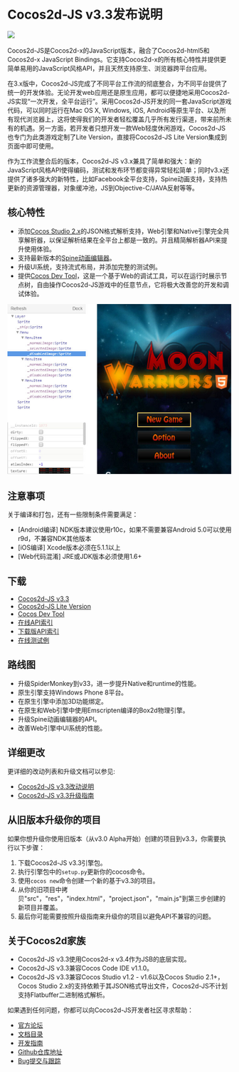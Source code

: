 # Cocos2d-JS v3.3发布说明

<img src="http://files.cocos2d-x.org/images/orgsite/logo.png" height=180> 

Cocos2d-JS是Cocos2d-x的JavaScript版本，融合了Cocos2d-html5和Cocos2d-x JavaScript Bindings。它支持Cocos2d-x的所有核心特性并提供更简单易用的JavaScript风格API，并且天然支持原生、浏览器跨平台应用。

在3.x版中，Cocos2d-JS完成了不同平台工作流的彻底整合，为不同平台提供了统一的开发体验。无论开发web应用还是原生应用，都可以便捷地采用Cocos2d-JS实现“一次开发，全平台运行”。采用Cocos2d-JS开发的同一套JavaScript游戏代码，可以同时运行在Mac OS X, Windows, iOS, Android等原生平台、以及所有现代浏览器上，这将使得我们的开发者轻松覆盖几乎所有发行渠道，带来前所未有的机遇。另一方面，若开发者只想开发一款Web轻度休闲游戏，Cocos2d-JS也专门为此类游戏定制了Lite Version，直接将Cocos2d-JS Lite Version集成到页面中即可使用。

作为工作流整合后的版本，Cocos2d-JS v3.x兼具了简单和强大：新的JavaScript风格API使得编码，测试和发布环节都变得异常轻松简单；同时v3.x还提供了诸多强大的新特性，比如Facebook全平台支持，Spine动画支持，支持热更新的资源管理器，对象缓冲池，JS到Objective-C/JAVA反射等等。

## 核心特性

* 添加[Cocos Studio 2.x](http://cn.cocos2d-x.org/download/)的JSON格式解析支持，Web引擎和Native引擎完全共享解析器，以保证解析结果在全平台上都是一致的。并且精简解析器API来提升使用体验。
* 支持最新版本的[Spine动画编辑器](http://zh.esotericsoftware.com/)。
* 升级UI系统，支持流式布局，并添加完整的测试例。
* 提供[Cocos Dev Tool](http://h5.cocoachina.com/static/cocos-devtools/)，这是一个基于Web的调试工具，可以在运行时展示节点树，自由操作Cocos2d-JS游戏中的任意节点，它将极大改善您的开发和调试体验。

![](../../res/devtool.jpg)

## 注意事项

关于编译和打包，还有一些限制条件需要满足：

- [Android编译] NDK版本建议使用r10c，如果不需要兼容Android 5.0可以使用r9d，不兼容NDK其他版本
- [iOS编译] Xcode版本必须在5.1.1以上
- [Web代码混淆] JRE或JDK版本必须使用1.6+

## 下载

- [Cocos2d-JS v3.3](http://www.cocos2d-x.org/filedown/cocos2d-js-v3.3.zip)
- [Cocos2d-JS Lite Version](http://cocos2d-x.org/filecenter/jsbuilder/)
- [Cocos Dev Tool](http://h5.cocoachina.com/static/cocos-devtools/)
- [在线API索引](http://www.cocos2d-x.org/wiki/reference/)
- [下载版API索引](http://www.cocos2d-x.org/filedown/Cocos2d-JS-v3.3-API.zip)
- [在线测试例](http://cocos2d-x.org/js-tests/)

## 路线图

- 升级SpiderMonkey到v33，进一步提升Native和runtime的性能。
- 原生引擎支持Windows Phone 8平台。
- 在原生引擎中添加3D功能绑定。
- 在原生和Web引擎中使用Emscripten编译的Box2d物理引擎。
- 升级Spine动画编辑器的API。
- 改善Web引擎中UI系统的性能。

## 详细更改

更详细的改动列表和升级文档可以参见:

- [Cocos2d-JS v3.3改动说明](http://www.cocos2d-x.org/docs/manual/framework/html5/release-notes/v3.3/changelog/en)
- [Cocos2d-JS v3.3升级指南](http://www.cocos2d-x.org/docs/manual/framework/html5/release-notes/v3.3b/upgrade-guide/zh)

## 从旧版本升级你的项目

如果你想升级你使用旧版本（从v3.0 Alpha开始）创建的项目到v3.3，你需要执行以下步骤：

1. 下载Cocos2d-JS v3.3引擎包。
2. 执行引擎包中的`setup.py`更新你的cocos命令。
3. 使用`cocos new`命令创建一个新的基于v3.3的项目。
4. 从你的旧项目中拷贝"src"，"res"，"index.html"，"project.json"，"main.js"到第三步创建的新项目并覆盖。
5. 最后你可能需要按照升级指南来升级你的项目以避免API不兼容的问题。

## 关于Cocos2d家族

- Cocos2d-JS v3.3使用Cocos2d-x v3.4作为JSB的底层实现。
- Cocos2d-JS v3.3兼容Cocos Code IDE v1.1.0。
- Cocos2d-JS v3.3兼容Cocos Studio v1.2 - v1.6以及Cocos Studio 2.1+，Cocos Studio 2.x的支持依赖于其JSON格式导出文件，Cocos2d-JS不计划支持Flatbuffer二进制格式解析。

如果遇到任何问题，你都可以向Cocos2d-JS开发者社区寻求帮助： 

- [官方论坛](http://www.cocoachina.com/bbs/thread.php?fid-59.html)
- [文档目录](http://cocos2d-x.org/docs/manual/framework/html5/zh)
- [开发指南](http://cn.cocos2d-x.org/article/index?type=cocos2d-x&url=/doc/cocos-docs-master/manual/framework/cocos2d-js/1-about-cocos2d-js/1-1-a-brief-history/zh.md)
- [Github仓库地址](https://github.com/cocos2d/cocos2d-js)
- [Bug提交与跟踪](https://github.com/cocos2d/cocos2d-js/issues)

